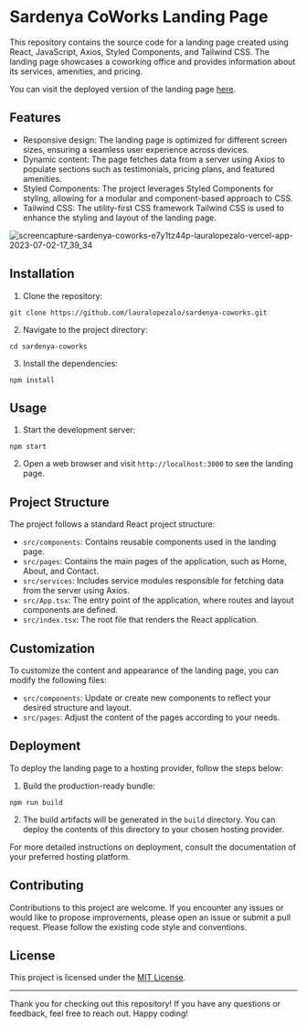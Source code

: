 # Sardenya CoWorks Landing Page

This repository contains the source code for a landing page created using React, JavaScript, Axios, Styled Components, and Tailwind CSS. The landing page showcases a coworking office and provides information about its services, amenities, and pricing.

You can visit the deployed version of the landing page [here](https://sardenya-coworks-e7y1tz44p-lauralopezalo.vercel.app/).

## Features

- Responsive design: The landing page is optimized for different screen sizes, ensuring a seamless user experience across devices.
- Dynamic content: The page fetches data from a server using Axios to populate sections such as testimonials, pricing plans, and featured amenities.
- Styled Components: The project leverages Styled Components for styling, allowing for a modular and component-based approach to CSS.
- Tailwind CSS: The utility-first CSS framework Tailwind CSS is used to enhance the styling and layout of the landing page.

![screencapture-sardenya-coworks-e7y1tz44p-lauralopezalo-vercel-app-2023-07-02-17_39_34](https://github.com/lauralopezalo/sardenya-coworks/assets/109240574/7475a034-d73b-425e-8735-db88317cdc46)


## Installation

1. Clone the repository:

```
git clone https://github.com/lauralopezalo/sardenya-coworks.git
```

2. Navigate to the project directory:

```
cd sardenya-coworks
```

3. Install the dependencies:

```
npm install
```

## Usage

1. Start the development server:

```
npm start
```

2. Open a web browser and visit `http://localhost:3000` to see the landing page.

## Project Structure

The project follows a standard React project structure:

- `src/components`: Contains reusable components used in the landing page.
- `src/pages`: Contains the main pages of the application, such as Home, About, and Contact.
- `src/services`: Includes service modules responsible for fetching data from the server using Axios.
- `src/App.tsx`: The entry point of the application, where routes and layout components are defined.
- `src/index.tsx`: The root file that renders the React application.

## Customization

To customize the content and appearance of the landing page, you can modify the following files:

- `src/components`: Update or create new components to reflect your desired structure and layout.
- `src/pages`: Adjust the content of the pages according to your needs.

## Deployment

To deploy the landing page to a hosting provider, follow the steps below:

1. Build the production-ready bundle:

```
npm run build
```

2. The build artifacts will be generated in the `build` directory. You can deploy the contents of this directory to your chosen hosting provider.

For more detailed instructions on deployment, consult the documentation of your preferred hosting platform.

## Contributing

Contributions to this project are welcome. If you encounter any issues or would like to propose improvements, please open an issue or submit a pull request. Please follow the existing code style and conventions.

## License

This project is licensed under the [MIT License](LICENSE).

---

Thank you for checking out this repository! If you have any questions or feedback, feel free to reach out. Happy coding!
